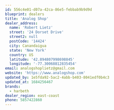 ```yaml
---
id: 556c4e01-d07a-42ca-86e5-febbab9b9d9d
blueprint: dealers
title: 'Analog Shop'
dealer_address:
  name: 'Robert Lietz'
  street: '24 Dorset Drive'
  street2: null
  postCode: '14424'
  city: Canandaigua
  state: 'New York'
  country: US
  latitude: '42.894807998698845'
  longitude: '-77.30068812835454'
email: analogshoplietz@gmail.com
website: 'https://www.analogshop.com'
updated_by: 1e5fda92-5ac2-4abb-b403-8041edf0b4c3
updated_at: 1684256467
brands:
  - harbeth
dealer_region: east-coast
phone: 5857422860
---
```

